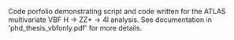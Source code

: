 Code porfolio demonstrating script and code written for the ATLAS multivariate VBF H -> ZZ* -> 4l analysis. See documentation in 'phd_thesis_vbfonly.pdf' for more details.
